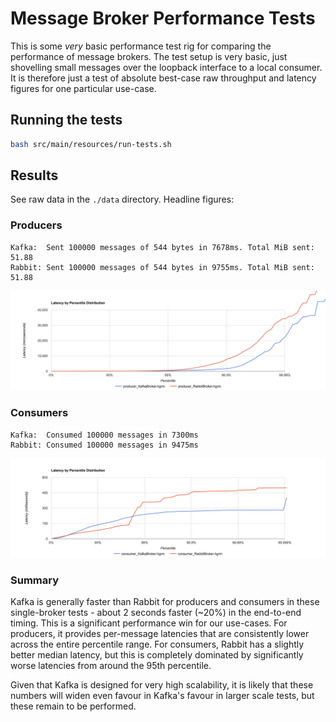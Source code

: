 # Message Broker Performance Tests

This is some *very* basic performance test rig for comparing the performance of
message brokers. The test setup is very basic, just shovelling small messages over
the loopback interface to a local consumer. It is therefore just a test of absolute
best-case raw throughput and latency figures for one particular use-case.

## Running the tests

```bash
bash src/main/resources/run-tests.sh
```

## Results

See raw data in the `./data` directory. Headline figures:

### Producers
```
Kafka:  Sent 100000 messages of 544 bytes in 7678ms. Total MiB sent: 51.88
Rabbit: Sent 100000 messages of 544 bytes in 9755ms. Total MiB sent: 51.88
```

![](data/Producer-100000-99.99.png)

### Consumers

```
Kafka:  Consumed 100000 messages in 7300ms
Rabbit: Consumed 100000 messages in 9475ms
```

![](data/Consumer-100000.png)

### Summary

Kafka is generally faster than Rabbit for producers and consumers in these single-broker tests - about 2 seconds
faster (~20%) in the end-to-end timing. This is a significant performance win for our use-cases. For producers,
it provides per-message latencies that are consistently lower across the entire percentile range. For consumers, Rabbit
has a slightly better median latency, but this is completely dominated by significantly worse latencies from around the
95th percentile.

Given that Kafka is designed for very high scalability, it is likely that these numbers will widen even favour in Kafka's
favour in larger scale tests, but these remain to be performed.